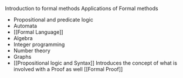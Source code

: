 Introduction to formal methods
Applications of Formal methods
- Propositional and predicate logic
- Automata
- [[Formal Language]]
- Algebra
- Integer programming
- Number theory
- Graphs
- [[Propositional logic and Syntax]]
Introduces the concept of what is involved with a Proof as well
[[Formal Proof]]

